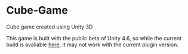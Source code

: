 Cube-Game
=========

Cube game created using Unity 3D

This game is built with the public beta of Unity 4.6, so while the current build is avaliable [here](http://byteflame.org/Cube-Game/WebBuild/WebBuild.html), it may not work with the current plugin version.
